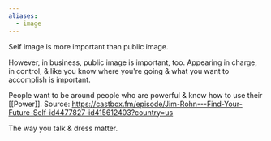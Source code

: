 ```yaml
---
aliases:
  - image
---
```

Self image is more important than public image.

However, in business, public image is important, too. Appearing in charge, in control, & like you know where you're going & what you want to accomplish is important.

People want to be around people who are powerful & know how to use their [[Power]].
	Source: https://castbox.fm/episode/Jim-Rohn---Find-Your-Future-Self-id4477827-id415612403?country=us

The way you talk & dress matter.